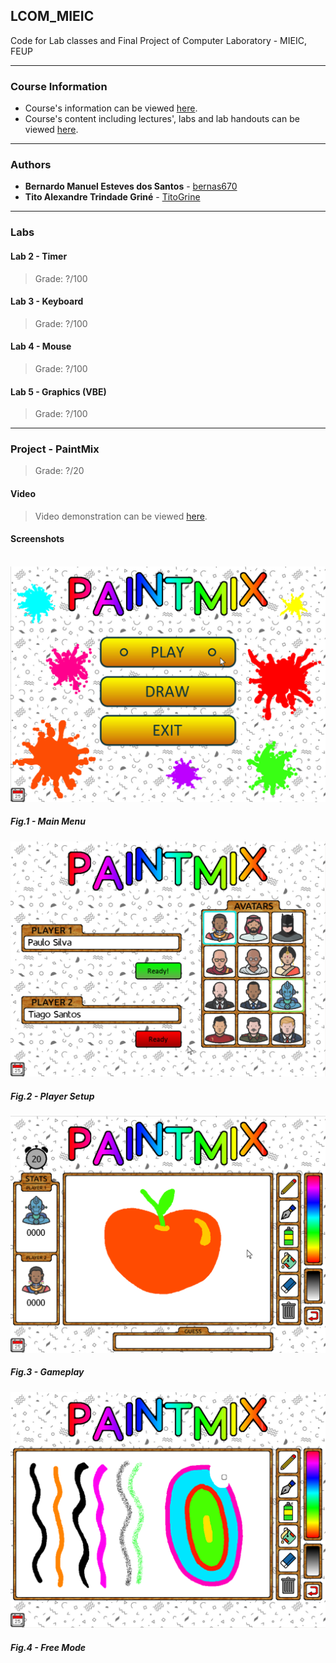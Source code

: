 ## **LCOM_MIEIC**

Code for Lab classes and Final Project of Computer Laboratory - MIEIC, FEUP

----------

### Course Information

* Course's information can be viewed [here](https://sigarra.up.pt/feup/en/ucurr_geral.ficha_uc_view?pv_ocorrencia_id=419993).
* Course's content including lectures', labs and lab handouts can be viewed [here](https://web.fe.up.pt/~pfs/aulas/lcom2018/).

----------

### Authors

* **Bernardo Manuel Esteves dos Santos** - [bernas670](https://github.com/bernas670)
* **Tito Alexandre Trindade Griné** - [TitoGrine](https://github.com/TitoGrine)
 
----------

### Labs

  #### Lab 2 - Timer
  > Grade: ?/100

  #### Lab 3 - Keyboard
  > Grade: ?/100
  
  #### Lab 4 - Mouse
  > Grade: ?/100

  #### **Lab 5 - Graphics (VBE)**
  > Grade: ?/100

----------

### Project - PaintMix
> Grade: ?/20 <br>

#### **Video**
> Video demonstration can be viewed [here](https://www.youtube.com/watch?v=7FLcOkK5lnE&t=84s).

#### **Screenshots** <br> <br>

![Main Menu](https://github.com/TitoGrine/LCOM_MIEIC/blob/master/projeto/doc/Screenshots/PaintMix_mainmenu.png "Main Menu")

##### Fig.1 - Main Menu

![Player Setup](https://github.com/TitoGrine/LCOM_MIEIC/blob/master/projeto/doc/Screenshots/PainMix_playermenu.png "Player Setup")

##### **Fig.2 - Player Setup**

![Gameplay](https://github.com/TitoGrine/LCOM_MIEIC/blob/master/projeto/doc/Screenshots/PaintMix_game.png "Gameplay")

##### **Fig.3 - Gameplay**

![Free Mode](https://github.com/TitoGrine/LCOM_MIEIC/blob/master/projeto/doc/Screenshots/PaintMix_freemode.png "Free Mode")

##### **Fig.4 - Free Mode**
